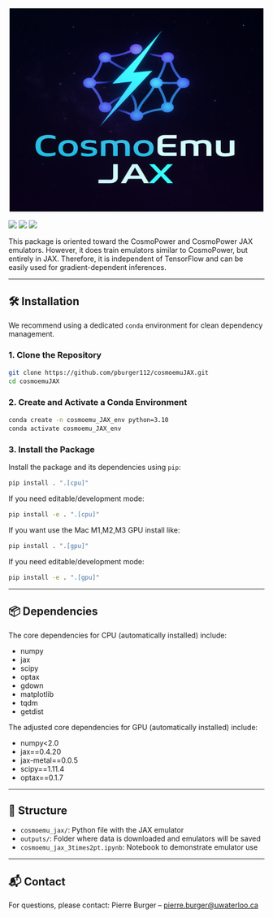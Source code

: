 <div align="center"><img src="docs/images/CosmoEmuJAX.png" width="500" height="400"> </div>

![](https://img.shields.io/badge/Python-181717?style=plastic&logo=python)
![](https://img.shields.io/badge/JAX-181717?style=plastic&logo=jax)
![](https://img.shields.io/badge/Author-Pierre%20Burger%20-181717?style=plastic)


This package is oriented toward the CosmoPower and CosmoPower JAX emulators. However, it does train emulators similar to CosmoPower, but entirely in JAX. Therefore, it is independent of TensorFlow and can be easily used for gradient-dependent inferences. 

---

## 🛠️ Installation

We recommend using a dedicated `conda` environment for clean dependency management.

### 1. Clone the Repository

```bash
git clone https://github.com/pburger112/cosmoemuJAX.git
cd cosmoemuJAX
```

### 2. Create and Activate a Conda Environment

```bash
conda create -n cosmoemu_JAX_env python=3.10 
conda activate cosmoemu_JAX_env
```

### 3. Install the Package

Install the package and its dependencies using `pip`:

```bash
pip install . ".[cpu]" 
```

If you need editable/development mode:

```bash
pip install -e . ".[cpu]"
```

If you want use the Mac M1,M2,M3 GPU install like:

```bash
pip install . ".[gpu]" 
```

If you need editable/development mode:

```bash
pip install -e . ".[gpu]"
```

---

## 📦 Dependencies

The core dependencies for CPU (automatically installed) include:

* numpy
* jax
* scipy
* optax
* gdown
* matplotlib
* tqdm
* getdist


The adjusted core dependencies for GPU (automatically installed) include:

* numpy<2.0
* jax==0.4.20
* jax-metal==0.0.5
* scipy==1.11.4
* optax==0.1.7

---

## 📂 Structure

* `cosmoemu_jax/`: Python file with the JAX emulator
* `outputs/`: Folder where data is downloaded and emulators will be saved
* `cosmoemu_jax_3times2pt.ipynb`: Notebook to demonstrate emulator use


---

## 📬 Contact

For questions, please contact:
Pierre Burger – [pierre.burger@uwaterloo.ca](mailto:pierre.burger@uwaterloo.ca)

